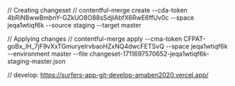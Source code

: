 // Creating changeset
// contentful-merge create --cda-token 4bRiN8wwBmbnY-GZkUO8O88sSdjIAbfX6RwE6ffUv0c --space jeqa1wtiqf6k --source staging --target master

// Applying changes
// contentful-merge apply --cma-token CFPAT-goBx_lH_7jF9vXxTGmuryelrvbaoHZxNQ4dwcFETSvQ --space jeqa1wtiqf6k --environment master --file changeset-1711697570652-jeqa1wtiqf6k-staging-master.json

// develop: https://surfers-app-git-develop-amaben2020.vercel.app/
